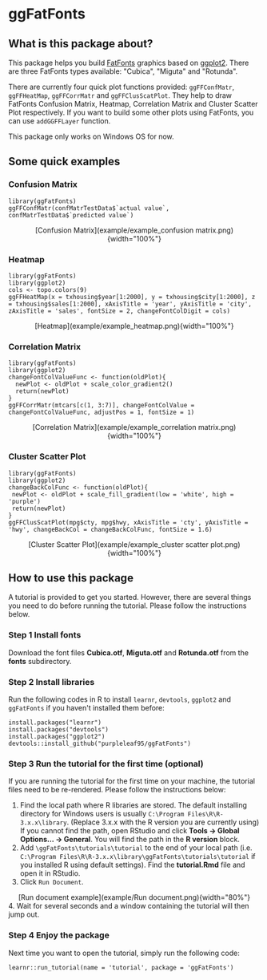 # ggFatFonts

## What is this package about?

This package helps you build [FatFonts](http://fatfonts.org/) graphics based on [ggplot2](https://ggplot2.tidyverse.org/). There are three FatFonts types available: "Cubica", "Miguta" and "Rotunda".

There are currently four quick plot functions provided: `ggFFConfMatr`, `ggFFHeatMap`, `ggFFCorrMatr` and `ggFFClusScatPlot`. They help to draw FatFonts Confusion Matrix, Heatmap, Correlation Matrix and Cluster Scatter Plot respectively. If you want to build some other plots using FatFonts, you can use `addGGFFLayer` function.

This package only works on Windows OS for now.


## Some quick examples

### Confusion Matrix

    library(ggFatFonts)
    ggFFConfMatr(confMatrTestData$`actual value`, confMatrTestData$`predicted value`)
    
<div align=center>[Confusion Matrix](example/example_confusion matrix.png){width="100%"}</div>

### Heatmap

    library(ggFatFonts)
    library(ggplot2)
    cols <- topo.colors(9)
    ggFFHeatMap(x = txhousing$year[1:2000], y = txhousing$city[1:2000], z = txhousing$sales[1:2000], xAxisTitle = 'year', yAxisTitle = 'city', zAxisTitle = 'sales', fontSize = 2, changeFontColDigit = cols)

<div align=center>[Heatmap](example/example_heatmap.png){width="100%"}</div>

### Correlation Matrix

    library(ggFatFonts)
    library(ggplot2)
    changeFontColValueFunc <- function(oldPlot){
      newPlot <- oldPlot + scale_color_gradient2()
      return(newPlot)
    }
    ggFFCorrMatr(mtcars[c(1, 3:7)], changeFontColValue = changeFontColValueFunc, adjustPos = 1, fontSize = 1)
    
<div align=center>[Correlation Matrix](example/example_correlation matrix.png){width="100%"}</div>

### Cluster Scatter Plot

    library(ggFatFonts)
    library(ggplot2)
    changeBackColFunc <- function(oldPlot){
     newPlot <- oldPlot + scale_fill_gradient(low = 'white', high = 'purple')
     return(newPlot)
    }
    ggFFClusScatPlot(mpg$cty, mpg$hwy, xAxisTitle = 'cty', yAxisTitle = 'hwy', changeBackCol = changeBackColFunc, fontSize = 1.6)
    
<div align=center>[Cluster Scatter Plot](example/example_cluster scatter plot.png){width="100%"}</div>


## How to use this package

A tutorial is provided to get you started. However, there are several things you need to do before running the tutorial. Please follow the instructions below.

### Step 1 Install fonts

Download the font files __Cubica.otf__, __Miguta.otf__ and __Rotunda.otf__ from the __fonts__ subdirectory.

### Step 2 Install libraries

Run the following codes in R to install `learnr`, `devtools`, `ggplot2` and `ggFatFonts` if you haven't installed them before:

    install.packages("learnr")
    install.packages("devtools")
    install.packages("ggplot2")
    devtools::install_github("purpleleaf95/ggFatFonts")

### Step 3 Run the tutorial for the first time (optional)

If you are running the tutorial for the first time on your machine, the tutorial files need to be re-rendered. Please follow the instructions below:

1. Find the local path where R libraries are stored. The default installing directory for Windows users is usually `C:\Program Files\R\R-3.x.x\library`. (Replace 3.x.x with the R version you are currently using) If you cannot find the path, open RStudio and click __Tools -> Global Options... -> General__. You will find the path in the __R version__ block.
2. Add `\ggFatFonts\tutorials\tutorial` to the end of your local path (i.e. `C:\Program Files\R\R-3.x.x\library\ggFatFonts\tutorials\tutorial` if you installed R using default settings). Find the __tutorial.Rmd__ file and open it in RStudio.
3. Click `Run Document`.
<div align=center>[Run document example](example/Run document.png){width="80%"}</div>
4. Wait for several seconds and a window containing the tutorial will then jump out.

### Step 4 Enjoy the package

Next time you want to open the tutorial, simply run the following code:

    learnr::run_tutorial(name = 'tutorial', package = 'ggFatFonts')
